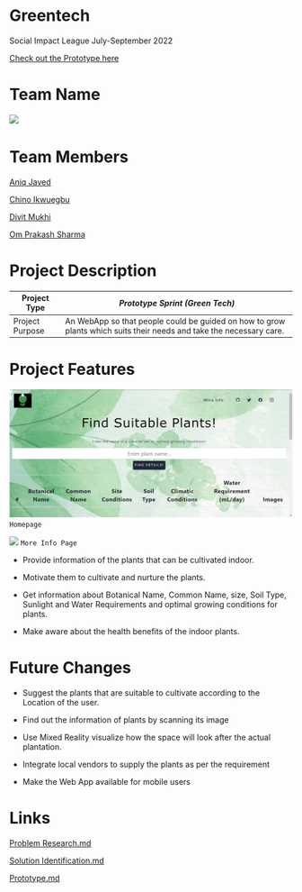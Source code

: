 # Greentech
Social Impact League July-September 2022

[Check out the Prototype here](https://nice-smoke-051dd3710.2.azurestaticapps.net/)

# Team Name
![](logo.jpg)

# Team Members

[Aniq Javed](https://github.com/AniqJaved)

[Chino Ikwuegbu](https://github.com/slightlybae)

[Divit Mukhi](https://github.com/EncryptedBug)

[Om Prakash Sharma](https://github.com/ompiepy)


# Project Description

| Project Type      | *Prototype Sprint (Green Tech)* |
| ----------- | ----------- |
| Project Purpose      |    An WebApp so that people could be guided on how to grow plants which suits their needs and take the necessary care.    |

# Project Features

![](./screenshots/homepage.png)
```Homepage```

![](./screenshots/moreinfo.png)
```More Info Page```

- Provide information of the plants that can be cultivated indoor.

- Motivate them to cultivate and nurture the plants.

- Get information about Botanical Name, Common Name, size, Soil Type, Sunlight and Water Requirements and optimal growing conditions for plants.

- Make aware about the health benefits of the indoor plants.


# Future Changes

- Suggest the plants that are suitable to cultivate according to the Location of the user.

- Find out the information of plants by scanning its image

- Use Mixed Reality visualize how the space will look after the actual plantation.

- Integrate local vendors to supply the plants as per the requirement

- Make the Web App available for mobile users

# Links
[Problem Research.md](./Problem%20Research.md)

[Solution Identification.md](./Solution%20Identification.md) 

[Prototype.md](./Prototype.md)




